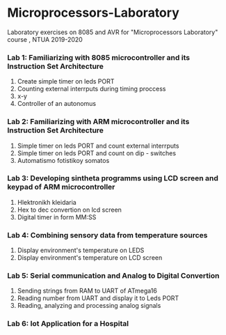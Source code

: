 # Microprocessors-Laboratory
Laboratory exercises on 8085 and AVR for "Microprocessors Laboratory" course , NTUA 2019-2020

### Lab 1: Familiarizing with 8085 microcontroller and its Instruction Set Architecture

1. Create simple timer on leds PORT 
2. Counting external interrputs during timing proccess 
3. x-y 
4. Controller of an autonomus 

### Lab 2: Familiarizing with ARM  microcontroller and its Instruction Set Architecture

1. Simple timer on leds PORT and count external interrputs 
2. Simple timer on leds PORT and count on  dip - switches
3. Automatismo fotistikoy somatos


### Lab 3: Developing sintheta programms using LCD screen and keypad of ARM microcontroller 

1. Hlektronikh kleidaria
2. Hex to dec convertion on lcd screen 
3. Digital timer in form MM:SS

### Lab 4: Combining sensory data from temperature sources

1. Display environment's temperature on LEDS 
2. Display environment's temperature on LCD screen 

### Lab 5: Serial communication and Analog to Digital Convertion 


1. Sending strings from RAM to UART of ATmega16
2. Reading number from UART and display it to Leds PORT
3. Reading, analyzing and processing analog signals


### Lab 6: Iot Application for a Hospital 

